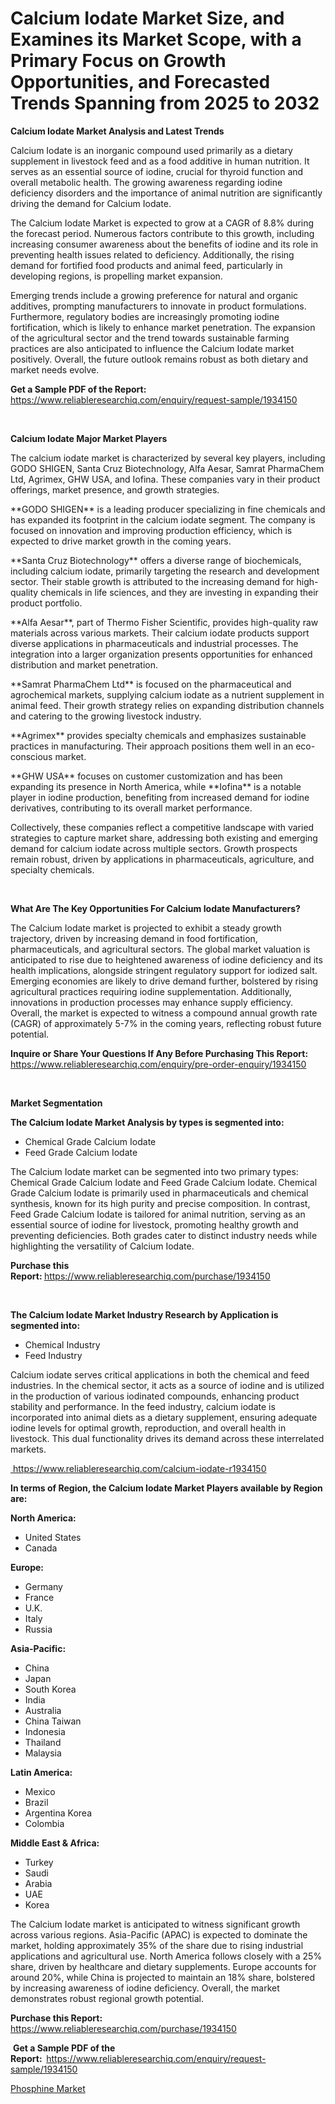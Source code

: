<p><h1>Calcium Iodate Market Size, and Examines its Market Scope, with a Primary Focus on Growth Opportunities, and Forecasted Trends Spanning from 2025 to 2032</h1></p><p><strong>Calcium Iodate Market Analysis and Latest Trends</strong></p>
<p><p>Calcium Iodate is an inorganic compound used primarily as a dietary supplement in livestock feed and as a food additive in human nutrition. It serves as an essential source of iodine, crucial for thyroid function and overall metabolic health. The growing awareness regarding iodine deficiency disorders and the importance of animal nutrition are significantly driving the demand for Calcium Iodate.</p><p>The Calcium Iodate Market is expected to grow at a CAGR of 8.8% during the forecast period. Numerous factors contribute to this growth, including increasing consumer awareness about the benefits of iodine and its role in preventing health issues related to deficiency. Additionally, the rising demand for fortified food products and animal feed, particularly in developing regions, is propelling market expansion.</p><p>Emerging trends include a growing preference for natural and organic additives, prompting manufacturers to innovate in product formulations. Furthermore, regulatory bodies are increasingly promoting iodine fortification, which is likely to enhance market penetration. The expansion of the agricultural sector and the trend towards sustainable farming practices are also anticipated to influence the Calcium Iodate market positively. Overall, the future outlook remains robust as both dietary and market needs evolve.</p></p>
<p><strong>Get a Sample PDF of the Report:&nbsp;</strong> <a href="https://www.reliableresearchiq.com/enquiry/request-sample/1934150?utm_campaign=2319&utm_medium=2&utm_source=Github&utm_content=ia&utm_term=01042025&utm_id=calcium-iodate">https://www.reliableresearchiq.com/enquiry/request-sample/1934150</a></p>
<p>&nbsp;</p>
<p><strong>Calcium Iodate Major Market Players</strong></p>
<p><p>The calcium iodate market is characterized by several key players, including GODO SHIGEN, Santa Cruz Biotechnology, Alfa Aesar, Samrat PharmaChem Ltd, Agrimex, GHW USA, and Iofina. These companies vary in their product offerings, market presence, and growth strategies.</p><p>**GODO SHIGEN** is a leading producer specializing in fine chemicals and has expanded its footprint in the calcium iodate segment. The company is focused on innovation and improving production efficiency, which is expected to drive market growth in the coming years.</p><p>**Santa Cruz Biotechnology** offers a diverse range of biochemicals, including calcium iodate, primarily targeting the research and development sector. Their stable growth is attributed to the increasing demand for high-quality chemicals in life sciences, and they are investing in expanding their product portfolio.</p><p>**Alfa Aesar**, part of Thermo Fisher Scientific, provides high-quality raw materials across various markets. Their calcium iodate products support diverse applications in pharmaceuticals and industrial processes. The integration into a larger organization presents opportunities for enhanced distribution and market penetration.</p><p>**Samrat PharmaChem Ltd** is focused on the pharmaceutical and agrochemical markets, supplying calcium iodate as a nutrient supplement in animal feed. Their growth strategy relies on expanding distribution channels and catering to the growing livestock industry.</p><p>**Agrimex** provides specialty chemicals and emphasizes sustainable practices in manufacturing. Their approach positions them well in an eco-conscious market.</p><p>**GHW USA** focuses on customer customization and has been expanding its presence in North America, while **Iofina** is a notable player in iodine production, benefiting from increased demand for iodine derivatives, contributing to its overall market performance.</p><p>Collectively, these companies reflect a competitive landscape with varied strategies to capture market share, addressing both existing and emerging demand for calcium iodate across multiple sectors. Growth prospects remain robust, driven by applications in pharmaceuticals, agriculture, and specialty chemicals.</p></p>
<p>&nbsp;</p>
<p><strong>What Are The Key Opportunities For Calcium Iodate Manufacturers?</strong></p>
<p><p>The Calcium Iodate market is projected to exhibit a steady growth trajectory, driven by increasing demand in food fortification, pharmaceuticals, and agricultural sectors. The global market valuation is anticipated to rise due to heightened awareness of iodine deficiency and its health implications, alongside stringent regulatory support for iodized salt. Emerging economies are likely to drive demand further, bolstered by rising agricultural practices requiring iodine supplementation. Additionally, innovations in production processes may enhance supply efficiency. Overall, the market is expected to witness a compound annual growth rate (CAGR) of approximately 5-7% in the coming years, reflecting robust future potential.</p></p>
<p><strong>Inquire or Share Your Questions If Any Before Purchasing This Report:</strong> <a href="https://www.reliableresearchiq.com/enquiry/pre-order-enquiry/1934150?utm_campaign=2319&utm_medium=2&utm_source=Github&utm_content=ia&utm_term=01042025&utm_id=calcium-iodate">https://www.reliableresearchiq.com/enquiry/pre-order-enquiry/1934150</a></p>
<p>&nbsp;</p>
<p><strong>Market Segmentation</strong></p>
<p><strong>The Calcium Iodate Market Analysis by types is segmented into:</strong></p>
<p><ul><li>Chemical Grade Calcium Iodate</li><li>Feed Grade Calcium Iodate</li></ul></p>
<p><p>The Calcium Iodate market can be segmented into two primary types: Chemical Grade Calcium Iodate and Feed Grade Calcium Iodate. Chemical Grade Calcium Iodate is primarily used in pharmaceuticals and chemical synthesis, known for its high purity and precise composition. In contrast, Feed Grade Calcium Iodate is tailored for animal nutrition, serving as an essential source of iodine for livestock, promoting healthy growth and preventing deficiencies. Both grades cater to distinct industry needs while highlighting the versatility of Calcium Iodate.</p></p>
<p><strong>Purchase this Report:&nbsp;</strong><a href="https://www.reliableresearchiq.com/purchase/1934150?utm_campaign=2319&utm_medium=2&utm_source=Github&utm_content=ia&utm_term=01042025&utm_id=calcium-iodate">https://www.reliableresearchiq.com/purchase/1934150</a></p>
<p>&nbsp;</p>
<p><strong>The Calcium Iodate Market Industry Research by Application is segmented into:</strong></p>
<p><ul><li>Chemical Industry</li><li>Feed Industry</li></ul></p>
<p><p>Calcium iodate serves critical applications in both the chemical and feed industries. In the chemical sector, it acts as a source of iodine and is utilized in the production of various iodinated compounds, enhancing product stability and performance. In the feed industry, calcium iodate is incorporated into animal diets as a dietary supplement, ensuring adequate iodine levels for optimal growth, reproduction, and overall health in livestock. This dual functionality drives its demand across these interrelated markets.</p></p>
<p><a href="https://www.reliableresearchiq.com/calcium-iodate-r1934150?utm_campaign=2319&utm_medium=2&utm_source=Github&utm_content=ia&utm_term=01042025&utm_id=calcium-iodate">&nbsp;https://www.reliableresearchiq.com/calcium-iodate-r1934150</a></p>
<p><strong>In terms of Region, the Calcium Iodate Market Players available by Region are:</strong></p>
<p>
    <p> <strong> North America: </strong>
        <ul>
            <li>United States</li>
            <li>Canada</li>
        </ul>
        </p> 
    <p> <strong> Europe: </strong>
        <ul>
            <li>Germany</li>
            <li>France</li>
            <li>U.K.</li>
            <li>Italy</li>
            <li>Russia</li>
        </ul>
        </p> 
    <p> <strong> Asia-Pacific: </strong>
        <ul>
            <li>China</li>
            <li>Japan</li>
            <li>South Korea</li>
            <li>India</li>
            <li>Australia</li>
            <li>China Taiwan</li>
            <li>Indonesia</li>
            <li>Thailand</li>
            <li>Malaysia</li>
        </ul>
        </p> 
    <p> <strong> Latin America: </strong>
        <ul>
            <li>Mexico</li>
            <li>Brazil</li>
            <li>Argentina Korea</li>
            <li>Colombia</li>
        </ul>
        </p> 
    <p> <strong> Middle East & Africa: </strong>
        <ul>
            <li>Turkey</li>
            <li>Saudi</li>
            <li>Arabia</li>
            <li>UAE</li>
            <li>Korea</li>
        </ul>
    </p>
    </p>
<p><p>The Calcium Iodate market is anticipated to witness significant growth across various regions. Asia-Pacific (APAC) is expected to dominate the market, holding approximately 35% of the share due to rising industrial applications and agricultural use. North America follows closely with a 25% share, driven by healthcare and dietary supplements. Europe accounts for around 20%, while China is projected to maintain an 18% share, bolstered by increasing awareness of iodine deficiency. Overall, the market demonstrates robust regional growth potential.</p></p>
<p><strong>Purchase this Report: </strong><a href="https://www.reliableresearchiq.com/purchase/1934150?utm_campaign=2319&utm_medium=2&utm_source=Github&utm_content=ia&utm_term=01042025&utm_id=calcium-iodate">https://www.reliableresearchiq.com/purchase/1934150</a></p>
<p>&nbsp;<strong>Get a Sample PDF of the Report:&nbsp;&nbsp;</strong><a href="https://www.reliableresearchiq.com/enquiry/request-sample/1934150?utm_campaign=2319&utm_medium=2&utm_source=Github&utm_content=ia&utm_term=01042025&utm_id=calcium-iodate">https://www.reliableresearchiq.com/enquiry/request-sample/1934150</a></p>
<p><strong></strong></p>
<p><p><a href="https://github.com/tambraunrue691969/Market-Research-Report-List-1/blob/main/phosphine-market.md?utm_campaign=2319&utm_medium=2&utm_source=Github&utm_content=ia&utm_term=01042025&utm_id=calcium-iodate">Phosphine Market</a></p></p>